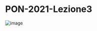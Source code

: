 # PON-2021-Lezione3
![image](https://user-images.githubusercontent.com/94290557/143264503-b4ddbd28-bd26-44c9-8756-4f5e2dd75dd7.png)
